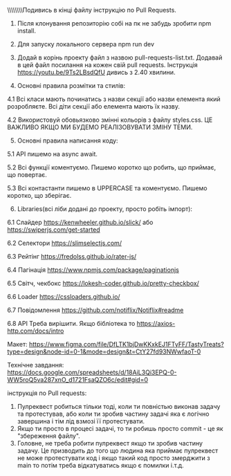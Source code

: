 \\\\\\\\\\\\\\\Подивись в кінці файлу інструкцію по Pull Requests.

1. Після клонування репозиторію собі на пк не забудь зробити npm install.

2. Для запуску локального сервера npm run dev

3. Додай в корінь проекту файл з назвою pull-requests-list.txt. Додавай в цей
   файл посилання на кожен свій pull requests. Інструкція
   https://youtu.be/9Ts2LBsdQfU дивись з 2.40 хвилини.

4. Основні правила розмітки та стилів:

4.1 Всі класи мають починатись з назви секції або назви елемента який
розробляєте. Всі діти секції або елемента мають їх назву.

4.2 Використовуй обовьязково змінні кольорів з файлу styles.css. ЦЕ ВАЖЛИВО ЯКЩО
МИ БУДЕМО РЕАЛІЗОВУВАТИ ЗМІНУ ТЕМИ.

5. Основні правила написання коду:

5.1 API пишемо на async await.

5.2 Всі функції коментуємо. Пишемо коротко що робить, що приймає, що повертає.

5.3 Всі контастанти пишемо в UPPERCASE та коментуємо. Пишемо коротко, що
зберігає.

6. Libraries(всі ліби додані до проекту, просто робіть імпорт):

6.1 Слайдер https://kenwheeler.github.io/slick/ або
https://swiperjs.com/get-started

6.2 Селектори https://slimselectjs.com/

6.3 Рейтінг https://fredolss.github.io/rater-js/

6.4 Пагінація https://www.npmjs.com/package/paginationjs

6.5 Світч, чекбокс https://lokesh-coder.github.io/pretty-checkbox/

6.6 Loader https://cssloaders.github.io/

6.7 Повідомлення https://github.com/notiflix/Notiflix#readme

6.8 API Треба вирішити. Якщо бібліотека то https://axios-http.com/docs/intro

Макет:
https://www.figma.com/file/DfLTK1bjDwKKxkEJ1FTyFF/TastyTreats?type=design&node-id=0-1&mode=design&t=CtY27fd93NWwfaoT-0

Технічне завдання:
https://docs.google.com/spreadsheets/d/18AiL3Qi3EPQ-0-WW5roQ5va287xnO_d1721FsaQZO6c/edit#gid=0

інструкція по Pull requests:

1. Пулреквест робиться тільки тоді, коли ти повністью виконав задачу та
   протестував, або коли ти зробив частину задачі яка є логічно завершина і тім
   лід взмозі її протестувати.
2. Якщо ти просто в процесі задачі, то ти робишь просто commit - це як
   "збереження файлу".
3. Головне, не треба робити пулреквест якщо ти зробив частину задачу. Це
   призводить до того що людина яка приймає пулреквест не може протестувати код
   і якщо такий код просто змерджити з main то потім треба відкатуватись якщо є
   помилки і.т.д.
